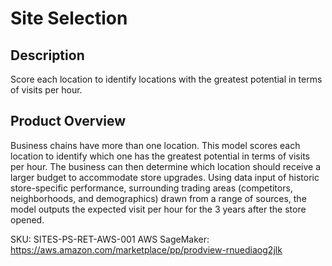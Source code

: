 # Site Selection
## Description
Score each location to identify locations with the greatest potential in terms of visits per hour. 

## Product Overview
Business chains have more than one location. This model scores each location to identify which one has the greatest potential in terms of visits per hour. The business can then determine which location should receive a larger budget to accommodate store upgrades. Using data input of historic store-specific performance, surrounding trading areas (competitors, neighborhoods, and demographics) drawn from a range of sources, the model outputs the expected visit per hour for the 3 years after the store opened. 


SKU: SITES-PS-RET-AWS-001
AWS SageMaker: https://aws.amazon.com/marketplace/pp/prodview-rnuediaog2jlk
